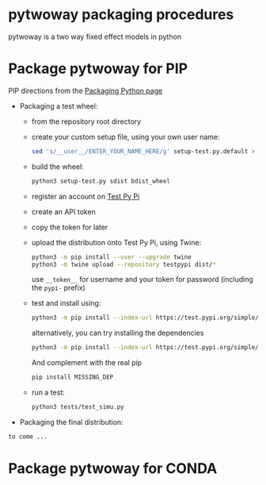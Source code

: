# pytwoway packaging procedures

pytwoway is a two way fixed effect models in python

# Package pytwoway for PIP

PIP directions from the [Packaging Python page](https://packaging.python.org/tutorials/packaging-projects/)

- Packaging a test wheel:
  - from the repository root directory
  - create your custom setup file, using your own user name:
	```bash
	sed 's/__user__/ENTER_YOUR_NAME_HERE/g' setup-test.py.default > setup-test.py
	```

  - build the wheel:
	```bash
	python3 setup-test.py sdist bdist_wheel
	```

  - register an account on [Test Py Pi](https://test.pypi.org/account/register/ )
  - create an API token
  - copy the token for later
  - upload the distribution onto Test Py Pi, using Twine:
	```bash
	python3 -m pip install --user --upgrade twine
	python3 -m twine upload --repository testpypi dist/*
	```
    use `__token__` for username and your token for password (including the `pypi-` prefix)
  - test and install using:
	```bash
	python3 -m pip install --index-url https://test.pypi.org/simple/ --no-deps pytwoway-test-YOUR-USERNAME-HERE
	```
	alternatively, you can try installing the dependencies
	```bash
	python3 -m pip install --index-url https://test.pypi.org/simple/ pytwoway-test-YOUR-USERNAME-HERE
	```
	And complement with the real pip
	```bash
	pip install MISSING_DEP
	```
  - run a test:
	```bash
	python3 tests/test_simu.py 
	```

- Packaging the final distribution:
```bash
to come ...
```

# Package pytwoway for CONDA
